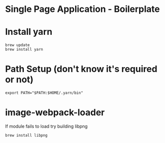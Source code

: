 # Single Page Application - Boilerplate


# Install yarn
````
brew update
brew install yarn
````

# Path Setup (don't know it's required or not)
````
export PATH="$PATH:$HOME/.yarn/bin"
````

# image-webpack-loader

If module fails to load try building libpng
````
brew install libpng
````
